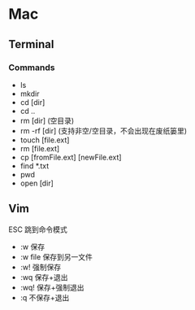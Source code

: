 # Mac 

## Terminal

### Commands

- ls
- mkdir
- cd [dir]
- cd .. 
- rm [dir] (空目录)
- rm -rf [dir] (支持非空/空目录，不会出现在废纸篓里)
- touch [file.ext]
- rm [file.ext]
- cp [fromFile.ext] [newFile.ext]
- find *.txt
- pwd
- open [dir]

## Vim

ESC 跳到命令模式

- :w   保存
- :w file  保存到另一文件
- :w!  强制保存
- :wq  保存+退出
- :wq! 保存+强制退出
- :q   不保存+退出